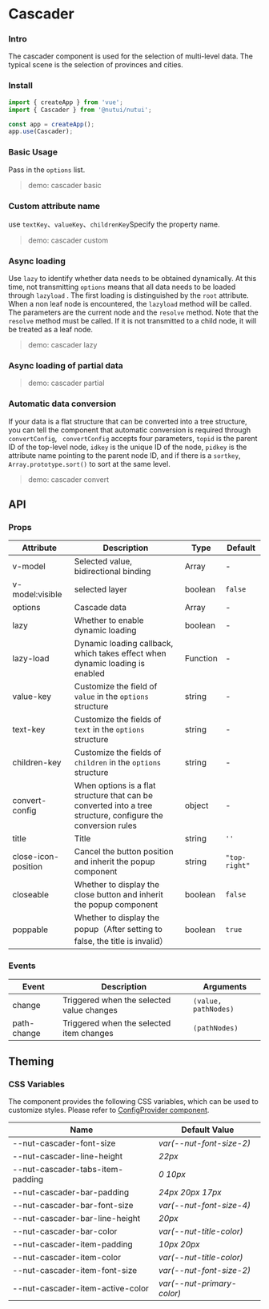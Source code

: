 # Cascader

### Intro

The cascader component is used for the selection of multi-level data. The typical scene is the selection of provinces and cities.

### Install

```js
import { createApp } from 'vue';
import { Cascader } from '@nutui/nutui';

const app = createApp();
app.use(Cascader);
```

### Basic Usage

Pass in the `options` list.

> demo: cascader basic

### Custom attribute name

use `textKey`、`valueKey`、`childrenKey`Specify the property name.

> demo: cascader custom

### Async loading

Use `lazy` to identify whether data needs to be obtained dynamically. At this time, not transmitting `options` means that all data needs to be loaded through `lazyload` . The first loading is distinguished by the `root` attribute. When a non leaf node is encountered, the `lazyload` method will be called. The parameters are the current node and the `resolve` method. Note that the `resolve` method must be called. If it is not transmitted to a child node, it will be treated as a leaf node.

> demo: cascader lazy

### Async loading of partial data

> demo: cascader partial

### Automatic data conversion

If your data is a flat structure that can be converted into a tree structure, you can tell the component that automatic conversion is required through `convertConfig`, ` convertConfig` accepts four parameters, `topid` is the parent ID of the top-level node, `idkey` is the unique ID of the node, `pidkey` is the attribute name pointing to the parent node ID, and if there is a `sortkey`, `Array.prototype.sort()` to sort at the same level.

> demo: cascader convert

## API

### Props

| Attribute | Description | Type | Default |
| --- | --- | --- | --- |
| v-model | Selected value, bidirectional binding | Array | - |
| v-model:visible | selected layer | boolean | `false` |
| options | Cascade data | Array | - |
| lazy | Whether to enable dynamic loading | boolean | - |
| lazy-load | Dynamic loading callback, which takes effect when dynamic loading is enabled | Function | - |
| value-key | Customize the field of `value` in the `options` structure | string | - |
| text-key | Customize the fields of `text` in the `options` structure | string | - |
| children-key | Customize the fields of `children` in the `options` structure | string | - |
| convert-config | When options is a flat structure that can be converted into a tree structure, configure the conversion rules | object | - |
| title | Title | string | `''` |
| close-icon-position | Cancel the button position and inherit the popup component | string | `"top-right"` |
| closeable | Whether to display the close button and inherit the popup component | boolean | `false` |
| poppable | Whether to display the popup（After setting to false, the title is invalid） | boolean | `true` |

### Events

| Event | Description | Arguments |
| --- | --- | --- |
| change | Triggered when the selected value changes | `(value, pathNodes)` |
| path-change | Triggered when the selected item changes | `(pathNodes) ` |

## Theming

### CSS Variables

The component provides the following CSS variables, which can be used to customize styles. Please refer to [ConfigProvider component](#/en-US/component/configprovider).

| Name | Default Value |
| --- | --- |
| --nut-cascader-font-size | _var(--nut-font-size-2)_ |
| --nut-cascader-line-height | _22px_ |
| --nut-cascader-tabs-item-padding | _0 10px_ |
| --nut-cascader-bar-padding | _24px 20px 17px_ |
| --nut-cascader-bar-font-size | _var(--nut-font-size-4)_ |
| --nut-cascader-bar-line-height | _20px_ |
| --nut-cascader-bar-color | _var(--nut-title-color)_ |
| --nut-cascader-item-padding | _10px 20px_ |
| --nut-cascader-item-color | _var(--nut-title-color)_ |
| --nut-cascader-item-font-size | _var(--nut-font-size-2)_ |
| --nut-cascader-item-active-color | _var(--nut-primary-color)_ |
